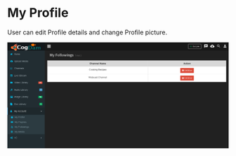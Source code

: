 # My Profile

User can edit Profile details and change Profile picture.

![](../.gitbook/assets/image%20%28111%29.png)

